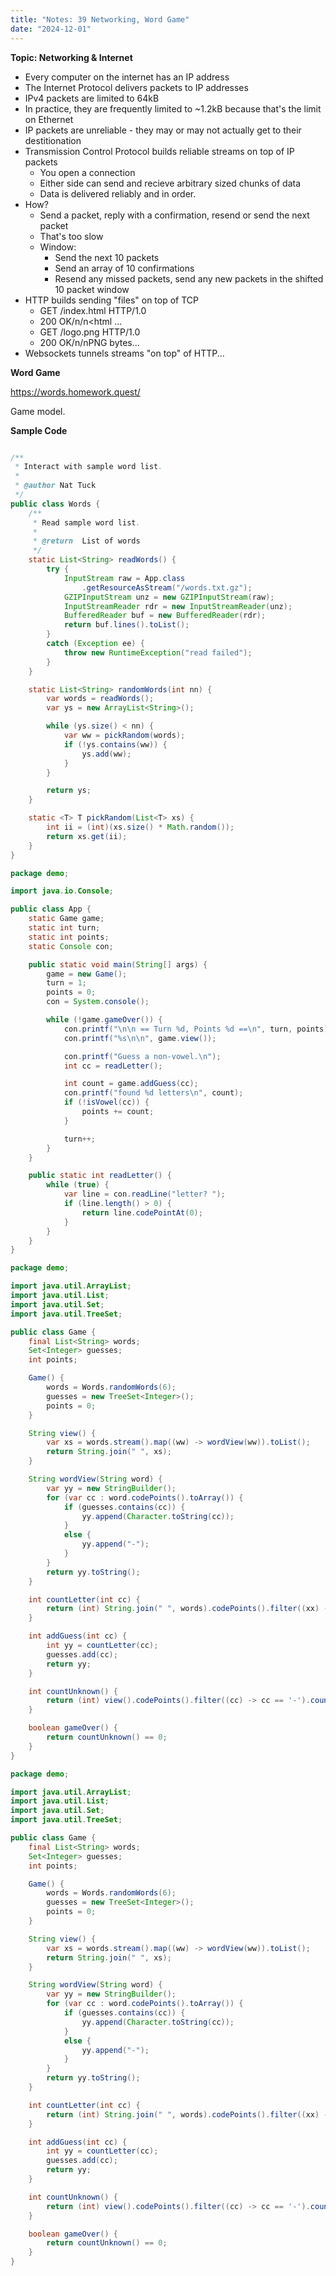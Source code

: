 ```yaml
---
title: "Notes: 39 Networking, Word Game"
date: "2024-12-01"
---
```


**Topic: Networking & Internet**

 - Every computer on the internet has an IP address
 - The Internet Protocol delivers packets to IP addresses
 - IPv4 packets are limited to 64kB
 - In practice, they are frequently limited to ~1.2kB because that's
   the limit on Ethernet
 - IP packets are unreliable - they may or may not actually get to
   their destitionation
 - Transmission Control Protocol builds reliable streams on top of IP packets
   - You open a connection
   - Either side can send and recieve arbitrary sized chunks of data
   - Data is delivered reliably and in order.
 - How?
   - Send a packet, reply with a confirmation, resend or send the next packet
   - That's too slow
   - Window: 
     - Send the next 10 packets
     - Send an array of 10 confirmations
     - Resend any missed packets, send any new packets in the shifted 10 packet window
 - HTTP builds sending "files" on top of TCP
   - GET /index.html HTTP/1.0
   - 200 OK/n/n<html ...
   - GET /logo.png HTTP/1.0
   - 200 OK/n/nPNG bytes...
 - Websockets tunnels streams "on top" of HTTP...


**Word Game**

https://words.homework.quest/

Game model.




**Sample Code**

```java

/**
 * Interact with sample word list.
 *
 * @author Nat Tuck
 */
public class Words {
    /**
     * Read sample word list.
     *
     * @return  List of words
     */
    static List<String> readWords() {
        try {
            InputStream raw = App.class
                .getResourceAsStream("/words.txt.gz");
            GZIPInputStream unz = new GZIPInputStream(raw);
            InputStreamReader rdr = new InputStreamReader(unz);
            BufferedReader buf = new BufferedReader(rdr);
            return buf.lines().toList();
        }
        catch (Exception ee) {
            throw new RuntimeException("read failed");
        }
    }

    static List<String> randomWords(int nn) {
        var words = readWords();
        var ys = new ArrayList<String>();

        while (ys.size() < nn) {
            var ww = pickRandom(words);
            if (!ys.contains(ww)) {
                ys.add(ww);
            }
        }

        return ys;
    }

    static <T> T pickRandom(List<T> xs) {
        int ii = (int)(xs.size() * Math.random());
        return xs.get(ii);
    }
}
```

```java
package demo;

import java.io.Console;

public class App {
    static Game game;
    static int turn;
    static int points;
    static Console con;

    public static void main(String[] args) {
        game = new Game();
        turn = 1;
        points = 0;
        con = System.console();

        while (!game.gameOver()) {
            con.printf("\n\n == Turn %d, Points %d ==\n", turn, points);
            con.printf("%s\n\n", game.view());

            con.printf("Guess a non-vowel.\n");
            int cc = readLetter();

            int count = game.addGuess(cc);
            con.printf("found %d letters\n", count);
            if (!isVowel(cc)) {
                points += count;
            }

            turn++;
        }
    }

    public static int readLetter() {
        while (true) {
            var line = con.readLine("letter? ");
            if (line.length() > 0) {
                return line.codePointAt(0);
            }
        }
    }
}
```


```java
package demo;

import java.util.ArrayList;
import java.util.List;
import java.util.Set;
import java.util.TreeSet;

public class Game {
    final List<String> words;
    Set<Integer> guesses;
    int points;

    Game() {
        words = Words.randomWords(6);
        guesses = new TreeSet<Integer>();
        points = 0;
    }

    String view() {
        var xs = words.stream().map((ww) -> wordView(ww)).toList();
        return String.join(" ", xs);
    }

    String wordView(String word) {
        var yy = new StringBuilder();
        for (var cc : word.codePoints().toArray()) {
            if (guesses.contains(cc)) {
                yy.append(Character.toString(cc));
            }
            else {
                yy.append("-");
            }
        }
        return yy.toString();
    }

    int countLetter(int cc) {
        return (int) String.join(" ", words).codePoints().filter((xx) -> xx == cc).count();
    }

    int addGuess(int cc) {
        int yy = countLetter(cc);
        guesses.add(cc);
        return yy;
    }

    int countUnknown() {
        return (int) view().codePoints().filter((cc) -> cc == '-').count();
    }

    boolean gameOver() {
        return countUnknown() == 0;
    }
}

package demo;

import java.util.ArrayList;
import java.util.List;
import java.util.Set;
import java.util.TreeSet;

public class Game {
    final List<String> words;
    Set<Integer> guesses;
    int points;

    Game() {
        words = Words.randomWords(6);
        guesses = new TreeSet<Integer>();
        points = 0;
    }

    String view() {
        var xs = words.stream().map((ww) -> wordView(ww)).toList();
        return String.join(" ", xs);
    }

    String wordView(String word) {
        var yy = new StringBuilder();
        for (var cc : word.codePoints().toArray()) {
            if (guesses.contains(cc)) {
                yy.append(Character.toString(cc));
            }
            else {
                yy.append("-");
            }
        }
        return yy.toString();
    }

    int countLetter(int cc) {
        return (int) String.join(" ", words).codePoints().filter((xx) -> xx == cc).count();
    }

    int addGuess(int cc) {
        int yy = countLetter(cc);
        guesses.add(cc);
        return yy;
    }

    int countUnknown() {
        return (int) view().codePoints().filter((cc) -> cc == '-').count();
    }

    boolean gameOver() {
        return countUnknown() == 0;
    }
}
```
